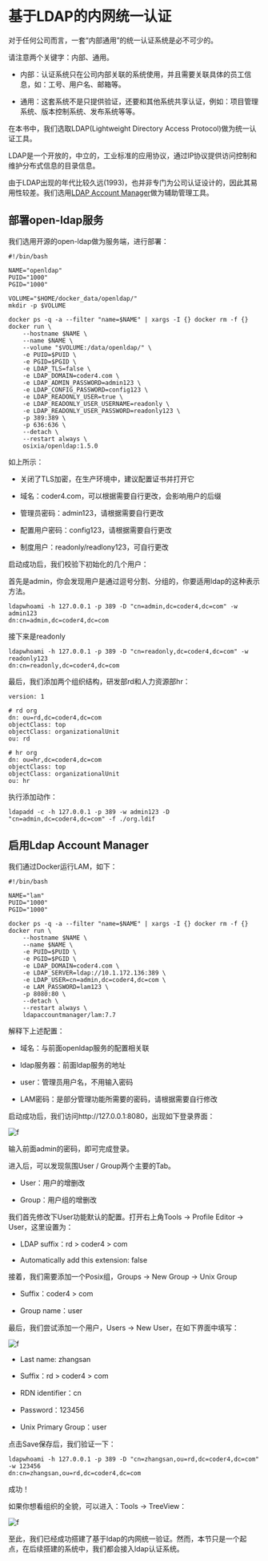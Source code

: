 # 基于LDAP的内网统一认证

对于任何公司而言，一套“内部通用”的统一认证系统是必不可少的。

请注意两个关键字：内部、通用。

- 内部：认证系统只在公司内部关联的系统使用，并且需要关联具体的员工信息，如：工号、用户名、邮箱等。

- 通用：这套系统不是只提供验证，还要和其他系统共享认证，例如：项目管理系统、版本控制系统、发布系统等等。

在本书中，我们选取LDAP(Lightweight Directory Access Protocol)做为统一认证工具。

LDAP是一个开放的，中立的，工业标准的应用协议，通过IP协议提供访问控制和维护分布式信息的目录信息。

由于LDAP出现的年代比较久远(1993)，也并非专门为公司认证设计的，因此其易用性较差。我们选用[LDAP Account Manager](https://www.ldap-account-manager.org/)做为辅助管理工具。

## 部署open-ldap服务

我们选用开源的open-ldap做为服务端，进行部署：

```shell
#!/bin/bash

NAME="openldap"
PUID="1000"
PGID="1000"

VOLUME="$HOME/docker_data/openldap/"
mkdir -p $VOLUME 

docker ps -q -a --filter "name=$NAME" | xargs -I {} docker rm -f {}
docker run \
    --hostname $NAME \
    --name $NAME \
    --volume "$VOLUME:/data/openldap/" \
    -e PUID=$PUID \
    -e PGID=$PGID \
    -e LDAP_TLS=false \
    -e LDAP_DOMAIN=coder4.com \
    -e LDAP_ADMIN_PASSWORD=admin123 \
    -e LDAP_CONFIG_PASSWORD=config123 \
    -e LDAP_READONLY_USER=true \
    -e LDAP_READONLY_USER_USERNAME=readonly \
    -e LDAP_READONLY_USER_PASSWORD=readonly123 \
    -p 389:389 \
    -p 636:636 \
    --detach \
    --restart always \
    osixia/openldap:1.5.0
```

如上所示：

- 关闭了TLS加密，在生产环境中，建议配置证书并打开它

- 域名：coder4.com，可以根据需要自行更改，会影响用户的后缀

- 管理员密码：admin123，请根据需要自行更改

- 配置用户密码：config123，请根据需要自行更改

- 制度用户：readonly/readlony123，可自行更改

启动成功后，我们校验下初始化的几个用户：

首先是admin，你会发现用户是通过逗号分割、分组的，你要适用ldap的这种表示方法。

```shell
ldapwhoami -h 127.0.0.1 -p 389 -D "cn=admin,dc=coder4,dc=com" -w admin123
dn:cn=admin,dc=coder4,dc=com
```

接下来是readonly

```shell
ldapwhoami -h 127.0.0.1 -p 389 -D "cn=readonly,dc=coder4,dc=com" -w readonly123 
dn:cn=readonly,dc=coder4,dc=com
```

最后，我们添加两个组织结构，研发部rd和人力资源部hr：

```shell
version: 1

# rd org
dn: ou=rd,dc=coder4,dc=com
objectClass: top
objectClass: organizationalUnit
ou: rd

# hr org
dn: ou=hr,dc=coder4,dc=com
objectClass: top
objectClass: organizationalUnit
ou: hr
```

执行添加动作：

```shell
ldapadd -c -h 127.0.0.1 -p 389 -w admin123 -D "cn=admin,dc=coder4,dc=com" -f ./org.ldif
```

## 启用Ldap Account Manager

我们通过Docker运行LAM，如下：

```shell
#!/bin/bash

NAME="lam"
PUID="1000"
PGID="1000"

docker ps -q -a --filter "name=$NAME" | xargs -I {} docker rm -f {}
docker run \
    --hostname $NAME \
    --name $NAME \
    -e PUID=$PUID \
    -e PGID=$PGID \
    -e LDAP_DOMAIN=coder4.com \
    -e LDAP_SERVER=ldap://10.1.172.136:389 \
    -e LDAP_USER=cn=admin,dc=coder4,dc=com \
    -e LAM_PASSWORD=lam123 \
    -p 8080:80 \
    --detach \
    --restart always \
    ldapaccountmanager/lam:7.7
```

解释下上述配置：

- 域名：与前面openldap服务的配置相关联

- ldap服务器：前面ldap服务的地址

- user：管理员用户名，不用输入密码

- LAM密码：是部分管理功能所需要的密码，请根据需要自行修改

启动成功后，我们访问http://127.0.0.1:8080，出现如下登录界面：

![f](./lam-login.png)

输入前面admin的密码，即可完成登录。

进入后，可以发现氛围User / Group两个主要的Tab。

- User：用户的增删改

- Group：用户组的增删改

我们首先修改下User功能默认的配置。打开右上角Tools -> Profile Editor -> User，这里设置为：

- LDAP suffix：rd > coder4 > com

- Automatically add this extension: false

接着，我们需要添加一个Posix组，Groups -> New Group -> Unix Group

- Suffix：coder4 > com

- Group name：user

最后，我们尝试添加一个用户，Users -> New User，在如下界面中填写：

![f](./lam-create-user.png)

- Last name: zhangsan

- Suffix：rd > coder4 > com

- RDN identifier：cn

- Password：123456

- Unix Primary Group：user

点击Save保存后，我们验证一下：

```shell
ldapwhoami -h 127.0.0.1 -p 389 -D "cn=zhangsan,ou=rd,dc=coder4,dc=com" -w 123456
dn:cn=zhangsan,ou=rd,dc=coder4,dc=com
```

成功！

如果你想看组织的全貌，可以进入：Tools -> TreeView：

![f](./lam-tree.png)

至此，我们已经成功搭建了基于ldap的内网统一验证。然而，本节只是一个起点，在后续搭建的系统中，我们都会接入ldap认证系统。
